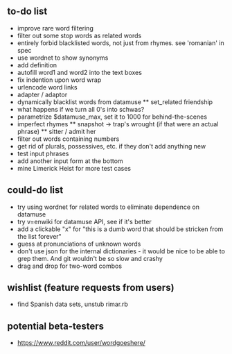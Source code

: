## to-do list

* improve rare word filtering
* filter out some stop words as related words
* entirely forbid blacklisted words, not just from rhymes. see 'romanian' in spec
* use wordnet to show synonyms
* add definition
* autofill word1 and word2 into the text boxes
* fix indention upon word wrap
* urlencode word links
* adapter / adaptor
* dynamically blacklist words from datamuse
** set_related friendship
* what happens if we turn all 0's into schwas?
* parametrize $datamuse_max, set it to 1000 for behind-the-scenes
* imperfect rhymes
** snapshot -> trap's wrought (if that were an actual phrase)
** sitter / admit her
* filter out words containing numbers
* get rid of plurals, possessives, etc. if they don't add anything new
* test input phrases
* add another input form at the bottom
* mine Limerick Heist for more test cases

## could-do list

* try using wordnet for related words to eliminate dependence on datamuse
* try v=enwiki for datamuse API, see if it's better
* add a clickable "x" for "this is a dumb word that should be stricken from the list forever"
* guess at pronunciations of unknown words
* don't use json for the internal dictionaries - it would be nice to be able to grep them. And git wouldn't be so slow and crashy
* drag and drop for two-word combos

## wishlist (feature requests from users)

* find Spanish data sets, unstub rimar.rb

## potential beta-testers

* https://www.reddit.com/user/wordgoeshere/
